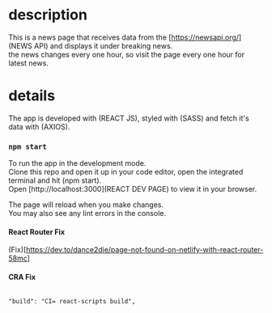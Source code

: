# description

This is a news page that receives data from the [https://newsapi.org/] (NEWS API) and displays it under breaking news.\
 the news changes every one hour, so visit the page every one hour for latest news.

# details

The app is developed with (REACT JS), styled with (SASS) and fetch it's data with (AXIOS).

### `npm start`

To run the app in the development mode.\
Clone this repo and open it up in your code editor, open the integrated terminal and hit (npm start).\
Open [http://localhost:3000](REACT DEV PAGE) to view it in your browser.

The page will reload when you make changes.\
You may also see any lint errors in the console.

#### React Router Fix

(Fix)[https://dev.to/dance2die/page-not-found-on-netlify-with-react-router-58mc]

#### CRA Fix

```

"build": "CI= react-scripts build",

```
